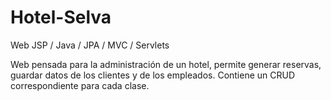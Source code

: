 # Hotel-Selva
Web JSP / Java / JPA / MVC / Servlets


Web pensada para la administración de un hotel, permite generar reservas, guardar datos de los clientes y de los empleados.
Contiene un CRUD correspondiente para cada clase.

